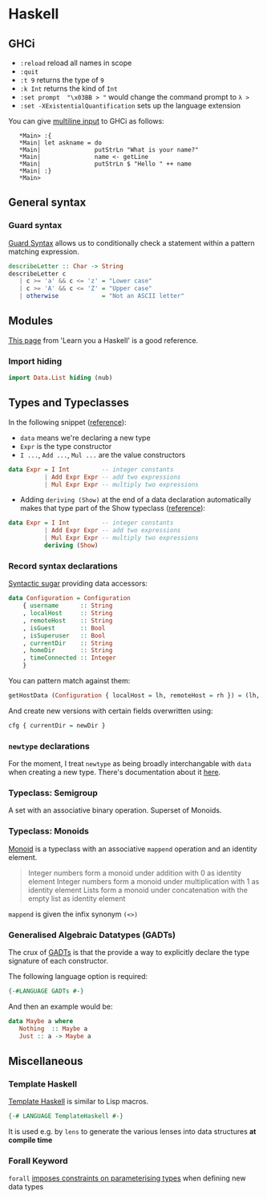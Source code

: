 # Haskell

## GHCi

* `:reload` reload all names in scope
* `:quit`
* `:t 9` returns the type of `9`
* `:k Int` returns the kind of `Int`
* `:set prompt  "\x03BB > "` would change the command prompt to `λ >`
* `:set -XExistentialQuantification` sets up the language extension

You can give [multiline input](https://en.wikibooks.org/wiki/Haskell/Using_GHCi_effectively) to GHCi as follows:

```text
   *Main> :{
   *Main| let askname = do
   *Main|               putStrLn "What is your name?"
   *Main|               name <- getLine
   *Main|               putStrLn $ "Hello " ++ name
   *Main| :}
   *Main>
```

## General syntax

### Guard syntax

[Guard Syntax](https://en.wikibooks.org/wiki/Haskell/Control_structures#if_and_guards_revisited) allows us to conditionally check a statement within a pattern matching expression.

```haskell
describeLetter :: Char -> String
describeLetter c
   | c >= 'a' && c <= 'z' = "Lower case"
   | c >= 'A' && c <= 'Z' = "Upper case"
   | otherwise            = "Not an ASCII letter"
```

## Modules

[This page](http://learnyouahaskell.com/modules) from 'Learn you a Haskell' is a good reference.

### Import hiding

```haskell
import Data.List hiding (nub)  
```

## Types and Typeclasses

In the following snippet ([reference](https://wiki.haskell.org/Constructor)):

* `data` means we're declaring a new type
* `Expr` is the type constructor
* `I ...`, `Add ...`, `Mul ...` are the value constructors

```haskell
data Expr = I Int         -- integer constants
          | Add Expr Expr -- add two expressions
          | Mul Expr Expr -- multiply two expressions
```

* Adding `deriving (Show)` at the end of a data declaration automatically makes that type part of the Show typeclass ([reference](http://learnyouahaskell.com/making-our-own-types-and-typeclasses)):

```haskell
data Expr = I Int         -- integer constants
          | Add Expr Expr -- add two expressions
          | Mul Expr Expr -- multiply two expressions
          deriving (Show)
```

### Record syntax declarations

[Syntactic sugar](https://en.wikibooks.org/wiki/Haskell/More_on_datatypes#Named_Fields_%28Record_Syntax%29) providing data accessors:

```haskell
data Configuration = Configuration
    { username      :: String
    , localHost     :: String
    , remoteHost    :: String
    , isGuest       :: Bool
    , isSuperuser   :: Bool
    , currentDir    :: String
    , homeDir       :: String
    , timeConnected :: Integer
    }
```

You can pattern match against them:

```haskell
getHostData (Configuration { localHost = lh, remoteHost = rh }) = (lh, rh)
```

And create new versions with certain fields overwritten using:

```haskell
cfg { currentDir = newDir }
```

### `newtype` declarations

For the moment, I treat `newtype` as being broadly interchangable with `data` when creating a new type. There's documentation about it [here](https://wiki.haskell.org/Newtype).

### Typeclass: Semigroup

A set with an associative binary operation. Superset of Monoids.

### Typeclass: Monoids

[Monoid](https://en.wikibooks.org/wiki/Haskell/Monoids) is a typeclass with an associative `mappend` operation and an identity element.

> Integer numbers form a monoid under addition with 0 as identity element
> Integer numbers form a monoid under multiplication with 1 as identity element
> Lists form a monoid under concatenation with the empty list as identity element

`mappend` is given the infix synonym `(<>)`

### Generalised Algebraic Datatypes (GADTs)

The crux of [GADTs](https://en.wikibooks.org/wiki/Haskell/GADT) is that the provide a way to explicitly declare the type signature of each constructor.

The following language option is required:

```haskell
{-#LANGUAGE GADTs #-}
```

And then an example would be:

```haskell
data Maybe a where
   Nothing  :: Maybe a
   Just :: a -> Maybe a
```

## Miscellaneous

### Template Haskell

[Template Haskell](https://wiki.haskell.org/A_practical_Template_Haskell_Tutorial) is similar to Lisp macros.

```haskell
{-# LANGUAGE TemplateHaskell #-}
```

It is used e.g. by `lens` to generate the various lenses into data structures __at compile time__

### Forall Keyword

`forall` [imposes constraints on parameterising types](https://en.m.wikibooks.org/wiki/Haskell/Existentially_quantified_types) when defining new data types